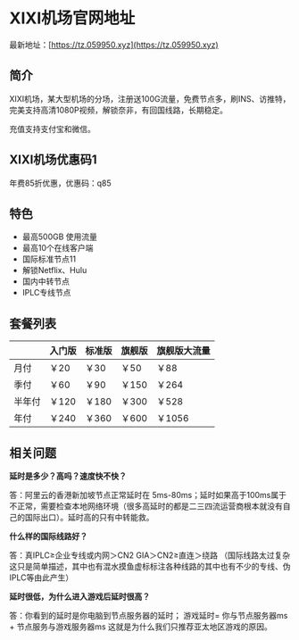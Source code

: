 # XIXI机场官网地址

最新地址：[https://tz.059950.xyz](https://tz.059950.xyz)

## 简介

XIXI机场，某大型机场的分场，注册送100G流量，免费节点多，刷INS、访推特，完美支持高清1080P视频，解锁奈非，有回国线路，长期稳定。

充值支持支付宝和微信。

## XIXI机场优惠码1

年费85折优惠，优惠码：q85

## 特色

* 最高500GB 使用流量
* 最高10个在线客户端
* 国际标准节点11
* 解锁Netflix、Hulu
* 国内中转节点
* IPLC专线节点

## 套餐列表

||入门版|标准版|旗舰版|旗舰版大流量|
|----|----|----|----|----|
|月付|￥20|￥30|￥50|￥88|
|季付|￥60|￥90|￥150|￥264|
|半年付|￥120|￥180|￥300|￥528|
|年付|￥240|￥360|￥600|￥1056|

## 相关问题

**延时是多少？高吗？速度快不快？**

答：阿里云的香港新加坡节点正常延时在 5ms-80ms；延时如果高于100ms属于不正常，需要检查本地网络环境（很多高延时的都是二三四流运营商根本就没有自己的国际出口）。延时高的只有中转能救。

**什么样的国际线路好？**

答：真IPLC≥企业专线或内网＞CN2 GIA＞CN2≥直连＞绕路 （国际线路太过复杂这只是简单描述，其中也有混水摸鱼虚标标注各种线路的其中也有不少的专线、伪IPLC等由此产生）

**延时很低，为什么进入游戏后延时很高？**

答：你看到的延时是你电脑到节点服务器的延时； 游戏延时= 你与节点服务器ms + 节点服务与游戏服务器ms 这就是为什么我们只推荐亚太地区游戏的原因。
